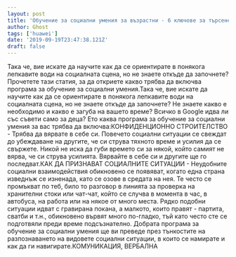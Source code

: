 ```yaml
---
layout: post
title: 'Обучение за социални умения за възрастни - 6 ключове за търсене'
author: Ghost
tags: ['huawei']
date: '2019-09-19T23:47:38.121Z'
draft: false
---
```


Така че, вие искате да научите как да се ориентирате в понякога лепкавите води на социалната сцена, но не знаете откъде да започнете? Прочетете тази статия, за да откриете какво трябва да включва програма за обучение за социални умения.Така че, вие искате да научите как да се ориентирате в понякога лепкавите води на социалната сцена, но не знаете откъде да започнете? Не знаете какво е необходимо и какво е загуба на вашето време? Всичко в Google идва ли със съвети само за деца? Ето каква програма за обучение за социални умения за вас трябва да включва:КОНФИДЕНЦИОННО СТРОИТЕЛСТВО - Трябва да вярвате в себе си. Повечето социални ситуации се свеждат до убеждаване на другите, че си струва тяхното време и усилия да се свържете. Никой не иска да губи времето си за някой, който самият не вярва, че си струва усилията. Вярвайте в себе си и другите ще го последват.КАК ДА ПРИЗНАВАТ СОЦИАЛНИТЕ СИТУАЦИИ - Неудобните социални взаимодействия обикновено се появяват, когато една страна изведнъж се изненада, като се озове в средата на нея. Те често се промъкват по теб, било то разговор в линията за проверка на хранителни стоки или чат-чат, който се случва в момента в час, в автобуса, на работа или на някое от много места. Рядко подобни ситуации идват с гравирана покана, а малкото, които правят - партита, сватби и т.н., обикновено вървят много по-гладко, тъй като често сте се подготвяли преди време подсъзнателно. Добрата програма за обучение за социални умения ще ви преведе през тънкостите на разпознаването на видовете социални ситуации, в които се намирате и как да ги навигирате.КОМУНИКАЦИЯ, ВЕРБАЛНА
